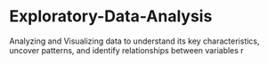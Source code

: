 # Exploratory-Data-Analysis
Analyzing and Visualizing data to understand its key characteristics, uncover patterns, and identify relationships between variables r
